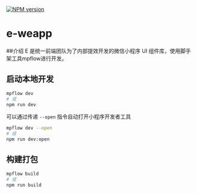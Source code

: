 <!--
 * @Author: 刘利军
 * @Date: 2021-12-19 16:23:13
 * @LastEditors: 刘利军
 * @LastEditTime: 2022-01-07 13:59:28
 * @Description:
 * @PageName:
-->

[![NPM version](https://img.shields.io/npm/v/e-weapp.js.svg?style=flat)](https://www.npmjs.com/package/e-weapp)

# e-weapp

##介绍
E 是统一前端团队为了内部提效开发的微信小程序 UI 组件库，使用脚手架工具mpflow进行开发。

## 启动本地开发

```bash
mpflow dev
# 或
npm run dev
```

可以通过传递 `--open` 指令自动打开小程序开发者工具

```bash
mpflow dev --open
# 或
npm run dev:open
```

## 构建打包

```bash
mpflow build
# 或
npm run build
```
